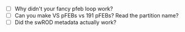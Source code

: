 - [ ] Why didn't your fancy pfeb loop work?
- [ ] Can you make VS pFEBs vs 191 pFEBs? Read the partition name?
- [ ] Did the swROD metadata actually work?
